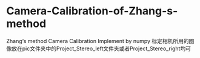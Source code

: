 # Camera-Calibration-of-Zhang-s-method
Zhang‘s method Camera Calibration Implement by numpy
标定相机所用的图像放在pic文件夹中的Project_Stereo_left文件夹或者Project_Stereo_right均可

